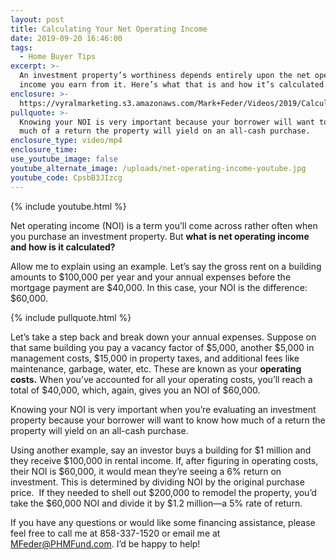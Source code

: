 ```yaml
---
layout: post
title: Calculating Your Net Operating Income
date: 2019-09-20 16:46:00
tags:
  - Home Buyer Tips
excerpt: >-
  An investment property’s worthiness depends entirely upon the net operating
  income you earn from it. Here’s what that is and how it’s calculated.
enclosure: >-
  https://vyralmarketing.s3.amazonaws.com/Mark+Feder/Videos/2019/Calculating+Your+Net+Operating+Income.mp4
pullquote: >-
  Knowing your NOI is very important because your borrower will want to know how
  much of a return the property will yield on an all-cash purchase.
enclosure_type: video/mp4
enclosure_time:
use_youtube_image: false
youtube_alternate_image: /uploads/net-operating-income-youtube.jpg
youtube_code: CpsbB3JIzcg
---
```


{% include youtube.html %}

Net operating income (NOI) is a term you’ll come across rather often when you purchase an investment property. But **what is net operating income and how is it calculated?&nbsp;**

Allow me to explain using an example. Let’s say the gross rent on a building amounts to $100,000 per year and your annual expenses before the mortgage payment are $40,000. In this case, your NOI is the difference: $60,000.&nbsp;

{% include pullquote.html %}

Let’s take a step back and break down your annual expenses. Suppose on that same building you pay a vacancy factor of $5,000, another $5,000 in management costs, $15,000 in property taxes, and additional fees like maintenance, garbage, water, etc. These are known as your **operating costs.** When you’ve accounted for all your operating costs, you’ll reach a total of $40,000, which, again, gives you an NOI of $60,000.&nbsp;

Knowing your NOI is very important when you’re evaluating an investment property because your borrower will want to know how much of a return the property will yield on an all-cash purchase.&nbsp;

Using another example, say an investor buys a building for $1 million and they receive $100,000 in rental income. If, after figuring in operating costs, their NOI is $60,000, it would mean they’re seeing a 6% return on investment. This is determined by dividing NOI by the original purchase price. &nbsp;If they needed to shell out $200,000 to remodel the property, you’d take the $60,000 NOI and divide it by $1.2 million—a 5% rate of return.&nbsp;

If you have any questions or would like some financing assistance, please feel free to call me at 858-337-1520 or email me at [MFeder@PHMFund.com](mailto:MFeder@PHMFund.com). I’d be happy to help\!